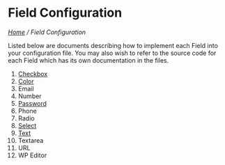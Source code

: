 # Field Configuration

*[Home](../../README.md) / Field Configuration*

Listed below are documents describing how to implement each Field into your configuration file. You may also wish to refer to the source code for each Field which has its own documentation in the files.

1. [Checkbox](docs/fields/checkbox.md)
2. [Color](docs/fields/color.md)
3. Email
4. Number
5. [Password](docs/fields/password.md)
5. Phone
6. Radio
7. [Select](docs/fields/select.md)
8. [Text](docs/fields/text.md)
9. Textarea
10. URL
11. WP Editor
